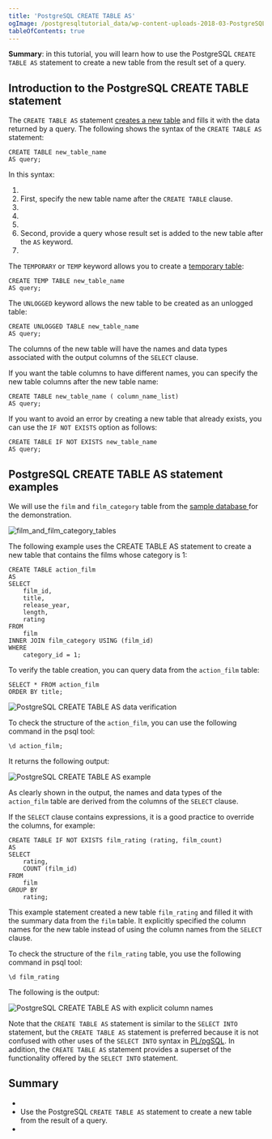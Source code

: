 ```yaml
---
title: 'PostgreSQL CREATE TABLE AS'
ogImage: /postgresqltutorial_data/wp-content-uploads-2018-03-PostgreSQL-CREATE-TABLE-AS-data-verification.png
tableOfContents: true
---
```



**Summary**: in this tutorial, you will learn how to use the PostgreSQL `CREATE TABLE AS` statement to create a new table from the result set of a query.





## Introduction to the PostgreSQL CREATE TABLE statement





The `CREATE TABLE AS` statement [creates a new table](/docs/postgresql/postgresql-create-table) and fills it with the data returned by a query. The following shows the syntax of the `CREATE TABLE AS` statement:





```
CREATE TABLE new_table_name
AS query;
```





In this syntax:





1. 
2. First, specify the new table name after the `CREATE TABLE` clause.
3. 
4.
5. 
6. Second, provide a query whose result set is added to the new table after the `AS` keyword.
7. 





The `TEMPORARY` or `TEMP` keyword allows you to create a [temporary table](/docs/postgresql/postgresql-temporary-table):





```
CREATE TEMP TABLE new_table_name
AS query;
```





The `UNLOGGED` keyword allows the new table to be created as an unlogged table:





```
CREATE UNLOGGED TABLE new_table_name
AS query;
```





The columns of the new table will have the names and data types associated with the output columns of the `SELECT` clause.





If you want the table columns to have different names, you can specify the new table columns after the new table name:





```
CREATE TABLE new_table_name ( column_name_list)
AS query;
```





If you want to avoid an error by creating a new table that already exists, you can use the `IF NOT EXISTS` option as follows:





```
CREATE TABLE IF NOT EXISTS new_table_name
AS query;
```





## PostgreSQL CREATE TABLE AS statement examples





We will use the `film` and `film_category` table from the [sample database ](https://www.postgresqltutorial.com/postgresql-getting-started/postgresql-sample-database/)for the demonstration.





![film_and_film_category_tables](https://www.postgresqltutorial.com/wp-content/uploads/2018/03/film_and_film_category_tables.png)





The following example uses the CREATE TABLE AS statement to create a new table that contains the films whose category is 1:





```
CREATE TABLE action_film
AS
SELECT
    film_id,
    title,
    release_year,
    length,
    rating
FROM
    film
INNER JOIN film_category USING (film_id)
WHERE
    category_id = 1;
```





To verify the table creation, you can query data from the `action_film` table:





```
SELECT * FROM action_film
ORDER BY title;
```





![PostgreSQL CREATE TABLE AS data verification](/postgresqltutorial_data/wp-content-uploads-2018-03-PostgreSQL-CREATE-TABLE-AS-data-verification.png)





To check the structure of the `action_film`, you can use the following command in the psql tool:





```
\d action_film;
```





It returns the following output:





![PostgreSQL CREATE TABLE AS example](/postgresqltutorial_data/wp-content-uploads-2018-03-PostgreSQL-CREATE-TABLE-AS-example.png)





As clearly shown in the output, the names and data types of the `action_film` table are derived from the columns of the `SELECT` clause.





If the `SELECT` clause contains expressions, it is a good practice to override the columns, for example:





```
CREATE TABLE IF NOT EXISTS film_rating (rating, film_count)
AS
SELECT
    rating,
    COUNT (film_id)
FROM
    film
GROUP BY
    rating;
```





This example statement created a new table `film_rating` and filled it with the summary data from the `film` table. It explicitly specified the column names for the new table instead of using the column names from the `SELECT` clause.





To check the structure of the `film_rating` table, you use the following command in psql tool:





```
\d film_rating
```





The following is the output:





![PostgreSQL CREATE TABLE AS with explicit column names](/postgresqltutorial_data/wp-content-uploads-2018-03-PostgreSQL-CREATE-TABLE-AS-with-explicit-column-names.png)





Note that the `CREATE TABLE AS` statement is similar to the `SELECT INTO` statement, but the `CREATE TABLE AS` statement is preferred because it is not confused with other uses of the `SELECT INTO` syntax in [PL/pgSQL](https://www.postgresqltutorial.com/postgresql-plpgsql/). In addition, the `CREATE TABLE AS` statement provides a superset of the functionality offered by the `SELECT INTO` statement.





## Summary





- 
- Use the PostgreSQL `CREATE TABLE AS` statement to create a new table from the result of a query.
- 


